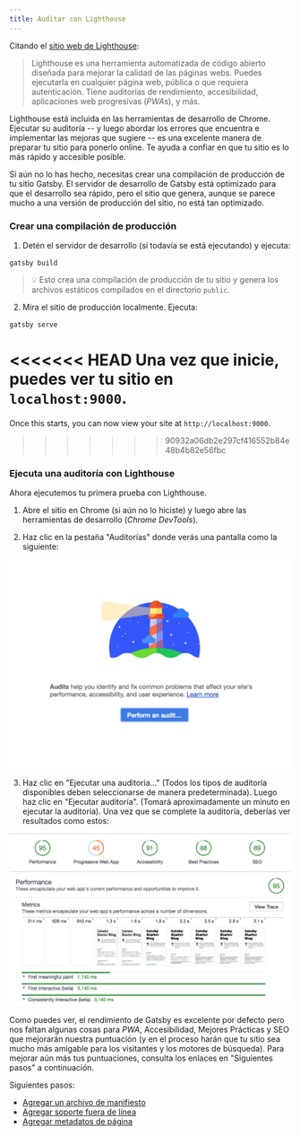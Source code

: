 ```yaml
---
title: Auditar con Lighthouse
---
```


Citando el [sitio web de Lighthouse](https://developers.google.com/web/tools/lighthouse/):

> Lighthouse es una herramienta automatizada de código abierto diseñada para mejorar la calidad de las páginas webs. Puedes ejecutarla en cualquier página web, pública o que requiera autenticación. Tiene auditorías de rendimiento, accesibilidad, aplicaciones web progresivas (_PWAs_), y más.

Lighthouse está incluida en las herramientas de desarrollo de Chrome. Ejecutar su auditoría -- y luego abordar los errores que encuentra e implementar las mejoras que sugiere -- es una excelente manera de preparar tu sitio para ponerlo online. Te ayuda a confiar en que tu sitio es lo más rápido y accesible posible.

Si aún no lo has hecho, necesitas crear una compilación de producción de tu sitio Gatsby. El servidor de desarrollo de Gatsby está optimizado para que el desarrollo sea rápido, pero el sitio que genera, aunque se parece mucho a una versión de producción del sitio, no está tan optimizado.

### Crear una compilación de producción

1.  Detén el servidor de desarrollo (si todavía se está ejecutando) y ejecuta:

```shell
gatsby build
```

> 💡 Esto crea una compilación de producción de tu sitio y genera los archivos estáticos compilados en el directorio `public`.

2.  Mira el sitio de producción localmente. Ejecuta:

```shell
gatsby serve
```

<<<<<<< HEAD
Una vez que inicie, puedes ver tu sitio en `localhost:9000`.
=======
Once this starts, you can now view your site at `http://localhost:9000`.
>>>>>>> 90932a06db2e297cf416552b84e48b4b82e56fbc

### Ejecuta una auditoría con Lighthouse

Ahora ejecutemos tu primera prueba con Lighthouse.

1.  Abre el sitio en Chrome (si aún no lo hiciste) y luego abre las herramientas de desarrollo (_Chrome DevTools_).

2.  Haz clic en la pestaña "Auditorías" donde verás una pantalla como la siguiente:

![Iniciar auditoría con Lighthouse](./images/lighthouse-audit.png)

3.  Haz clic en "Ejecutar una auditoria..." (Todos los tipos de auditoría disponibles deben seleccionarse de manera predeterminada). Luego haz clic en "Ejecutar auditoría". (Tomará aproximadamente un minuto en ejecutar la auditoría). Una vez que se complete la auditoría, deberías ver resultados como estos:

![Resultados de auditoría con Lighthouse](./images/lighthouse-audit-results.png)

Como puedes ver, el rendimiento de Gatsby es excelente por defecto pero nos faltan algunas cosas para _PWA_, Accesibilidad, Mejores Prácticas y SEO que mejorarán nuestra puntuación (y en el proceso harán que tu sitio sea mucho más amigable para los visitantes y los motores de búsqueda). Para mejorar aún más tus puntuaciones, consulta los enlaces en "Siguientes pasos" a continuación.

Siguientes pasos:

- [Agregar un archivo de manifiesto](/docs/add-a-manifest-file/)
- [Agregar soporte fuera de línea](/docs/add-offline-support/)
- [Agregar metadatos de página](/docs/add-page-metadata/)
